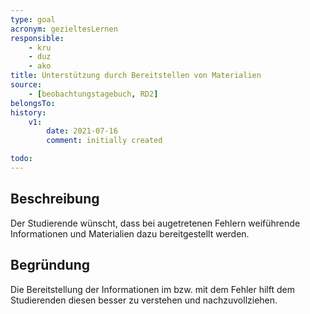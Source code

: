 ```yaml
---
type: goal
acronym: gezieltesLernen
responsible: 
    - kru
    - duz
    - ako
title: Unterstützung durch Bereitstellen von Materialien
source:
    - [beobachtungstagebuch, RD2]
belongsTo:
history:
    v1:
        date: 2021-07-16
        comment: initially created

todo: 
---
```


## Beschreibung

Der Studierende wünscht, dass bei augetretenen Fehlern weiführende Informationen und Materialien dazu bereitgestellt werden.

## Begründung

Die Bereitstellung der Informationen im bzw. mit dem Fehler hilft dem Studierenden diesen besser zu verstehen und nachzuvollziehen. 